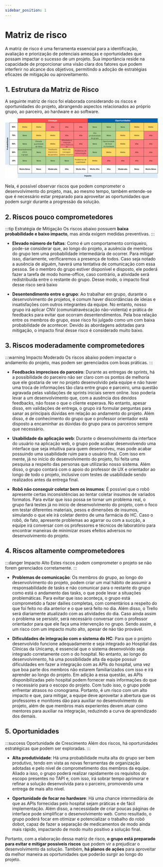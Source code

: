 ```yaml
---
sidebar_position: 1
---
```


# Matriz de risco

A matriz de risco é uma ferramenta essencial para a identificação, avaliação e priorização de potenciais ameaças e oportunidades que possam impactar o sucesso de um projeto. Sua importância reside na capacidade de proporcionar uma visão clara dos fatores que podem interferir no alcance dos objetivos, permitindo a adoção de estratégias eficazes de mitigação ou aproveitamento. 

## 1. Estrutura da Matriz de Risco

A seguinte matriz de risco foi elaborada considerando os riscos e oportunidades do projeto, abrangendo aspectos relacionados ao próprio grupo, ao parceiro, ao hardware e ao software.

![Matriz de risco](<../../static/img/matrizderisco.jpg>)

Nela, é possível observar riscos que podem comprometer o desenvolvimento do projeto, mas, ao mesmo tempo, também entende-se que é necessário estar preparado para aproveitar as oportunidades que podem surgir durante a progressão da solução.
## 2. Riscos pouco comprometedores

:::tip Estratégia de Mitigação
Os riscos abaixo possuem **baixa probabilidade e baixo impacto**, mas ainda exigem medidas preventivas.
:::

* **Elevado número de faltas**: Como é um comportamento corriqueiro, pode-se considerar que, ao longo do projeto, a ausência de membros do grupo tem uma probabilidade intermediária de ocorrer. Para mitigar isso, diariamente, verificaremos a presença de todos. Caso seja notado a ausência de alguém, haverá uma tentativa de comunicação com essa pessoa. Se o membro do grupo estiver disponível e disposto, ele poderá fazer a tarefa de modo home-office, caso contrário, a atividade será redistribuída entre o restante do grupo. Desse modo, o impacto final desse risco será baixo
    
* **Desentendimento entre o grupo**: Ao trabalhar em grupo, durante o desenvolvimento de projetos, é comum haver discordâncias de ideias e insatisfações com outros integrantes da equipe. No entanto, nosso grupo irá aplicar CNV (comuniatravéscação não-violenta) e prática de feedbacks para evitar que ocorram desentendimentos. Pela boa relação entre os membros do grupo, esse risco foi julgado como um com baixa probabilidade de acontecer. Devido às abordagens adotadas para mitigação, o impacto final desse risco é considerado muito baixo.
  

## 3. Riscos moderadamente comprometedores

:::warning Impacto Moderado
Os riscos abaixo podem impactar o andamento do projeto, mas podem ser gerenciados com boas práticas.
:::

* **Feedbacks imprecisos do parceiro**: Durante as entregas de sprints, há a possibilidade do parceiro não ser claro com os pontos de melhoria que ele gostaria de ver no projeto desenvolvido pela equipe e não haver uma troca de informações tão clara entre grupo e parceiro, uma questão agravada pelas validações de sprints iniciais serem online. Isso poderia levar a um desenvolvimento que, com a ausência dos devidos feedbacks, não fosse o que o cliente esperava. No entanto, apesar disso, em validações de entrega, o grupo irá formular perguntas para sanar as principais dúvidas em relação ao andamento do projeto. Além disso, é de conhecimento do grupo que o professor orientador está disposto a encaminhar as dúvidas do grupo para os parceiros sempre que necessário.


* **Usabilidade da aplicação web**: Durante o desenvolvimento da interface do usuário na aplicação web, o grupo pode acabar desenvolvendo uma interface que seja intuitiva para quem desenvolveu, mas pode acabar possuindo uma usabilidade ruim para o usuário final. Com isso em mente, já no início do desenvolvimento do projeto, foi feita uma pesquisa a respeito das personas que utilizarão nosso sistema. Além disso, o grupo contará com o apoio do professor de UX e orientador ao longo de todo o projeto, inclusive com testes de usabilidade sendo realizados antes da entrega final.


* **Robô não conseguir coletar bem os insumos**: É possível que o robô apresente certas inconsistências ao tentar coletar insumos de variados formatos. Para evitar que isso possa se tornar um problema real, o grupo fará testes já no início de desenvolvimento do projeto, com o foco em testar diferentes materiais, pesos e dimensões de insumos, simulando o que ele irá coletar dentro de uma farmácia do HC. Caso o robô, de fato, apresente problemas ao agarrar ou com a sucção, a equipe irá conversar com os professores e técnicos de laboratório para encontrar maneiras de minimizar esses efeitos adversos no desenvolvimento do projeto. 


## 4. Riscos altamente comprometedores

:::danger Impacto Alto
Estes riscos podem comprometer o projeto se não forem gerenciados corretamente.
:::

* **Problemas de comunicação**: Os membros do grupo, ao longo do desenvolvimento do projeto, podem criar um mal hábito de assumir a responsabilidade de tasks e não comunicar para o restante do grupo como está o andamento das tasks, o que pode levar a situações problemáticas. Para evitar que isso aconteça, o grupo está comprometido a fazer dailies completas, com comentários a respeito do que foi feito no dia anterior e o que será feito no dia. Além disso, o Trello será diariamente atualizado com as atividades do dia. Caso ainda assim o problema se persistir, será necessário conversar com o professor orientador para que ele faça uma intervenção no grupo. Sendo assim, é um risco com um impacto muito alto, apesar de não tão provável.
    

* **Dificuldades de integração com o sistema do HC**: Para que o projeto desenvolvido funcione adequadamente e seja integrado ao Hospital das Clínicas da Unicamp, é essencial que o sistema desenvolvido seja integrado corretamente com o do hospital. No entanto, ao longo do desenvolvimento, há uma possibilidade alta da equipe possuir dificuldades em fazer a integração com as APIs do hospital, uma vez que boa parte dos membros não estarem familiarizados com isso e irá aprender ao longo do projeto. Em adição a essa questão, as APIs disponibilizadas pelo hospital podem fornecer mais informações do que o necessário para o escopo do projeto. Com tudo isso, o grupo pode enfrentar atrasos no cronograma. Portanto, é um risco com um alto impacto e que, para mitigar, a equipe deve aproveitar a abertura que os professores e monitores dão para auxiliar no desenvolvimento do projeto, além de que membros mais experientes devem atuar como mentores para auxiliar na integração, reduzindo a curva de aprendizado dos demais.


## 5. Oportunidades

:::success Oportunidade de Crescimento
Além dos riscos, há oportunidades estratégicas que podem ser exploradas.
:::

* **Alta produtividade**: Há uma probabilidade muita alta do grupo ser bem produtivo, tendo em vista as novas ferramentas de organização adotadas e pelo nível de comprometimento dos membros da equipe. Aliado a isso, o grupo poderá realizar rapidamente os requisitos do escopo presentes no TAPI e, com isso, irá sobrar tempo aprimorar e refinar a solução desenvolvida para o parceiro, promovendo uma entrega de mais alto nível.

* **Oportunidade de focar no hardware**: Há uma chance intermediária de que as APIs fornecidas pelo hospital sejam práticas e de fácil implementação. Além disso, a necessidade de criar poucas páginas de interface pode simplificar o desenvolvimento web. Como resultado, o grupo poderá focar em otimizar e potencializar o trabalho do robô dobot, capaz de fazer a separação de medicamentos de modo ainda mais rápido, impactando de modo muito positivo a solução final.


 Portanto, com a elaboração dessa matriz de risco, **o grupo está preparado para evitar e mitigar possíveis riscos** que podem vir a prejudicar o desenvolvimento da solução. Também, **há planos de ações** para aproveitar da melhor maneira as oportunidades que poderão surgir ao longo do projeto.
